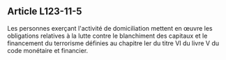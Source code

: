 Article L123-11-5
----
Les personnes exerçant l'activité de domiciliation mettent en œuvre les
obligations relatives à la lutte contre le blanchiment des capitaux et le
financement du terrorisme définies au chapitre Ier du titre VI du livre V du
code monétaire et financier.

